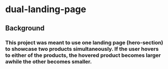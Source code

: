 # dual-landing-page

## Background
### This project was meant to use one landing page (hero-section) to showcase two products simultaneously. If the user hovers to either of the products, the hovered product becomes larger awhile the other becomes smaller.
